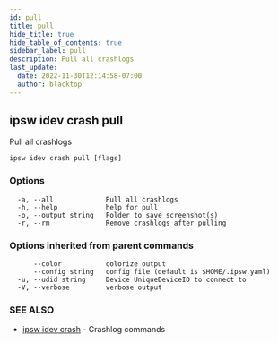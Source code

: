 ```yaml
---
id: pull
title: pull
hide_title: true
hide_table_of_contents: true
sidebar_label: pull
description: Pull all crashlogs
last_update:
  date: 2022-11-30T12:14:58-07:00
  author: blacktop
---
```

## ipsw idev crash pull

Pull all crashlogs

```
ipsw idev crash pull [flags]
```

### Options

```
  -a, --all             Pull all crashlogs
  -h, --help            help for pull
  -o, --output string   Folder to save screenshot(s)
  -r, --rm              Remove crashlogs after pulling
```

### Options inherited from parent commands

```
      --color           colorize output
      --config string   config file (default is $HOME/.ipsw.yaml)
  -u, --udid string     Device UniqueDeviceID to connect to
  -V, --verbose         verbose output
```

### SEE ALSO

* [ipsw idev crash](/docs/cli/ipsw/idev/crash)	 - Crashlog commands

